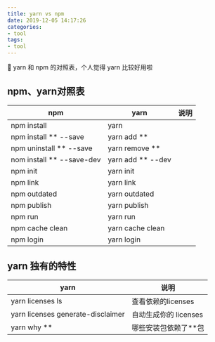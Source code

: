 ```yaml
---
title: yarn vs npm
date: 2019-12-05 14:17:26
categories:
- tool
tags:
- tool
---
```


👏 yarn 和 npm 的对照表，个人觉得 yarn 比较好用啦

## npm、yarn对照表

| npm                       | yarn              | 说明 |
| ------------------------- | ----------------- | ---- |
| npm install               | yarn              |      |
| npm install ** --save     | yarn add **       |      |
| npm uninstall  ** --save  | yarn remove **    |      |
| nom install ** --save-dev | yarn add ** --dev |      |
| npm init                  | yarn init         |      |
| npm link                  | yarn link         |      |
| npm outdated              | yarn outdated     |      |
| npm publish               | yarn publish      |      |
| npm run                   | yarn run          |      |
| npm cache clean           | yarn cache clean  |      |
| npm login                 | yarn login        |      |

## yarn 独有的特性

| yarn                              | 说明                  |
| --------------------------------- | --------------------- |
| yarn licenses ls                  | 查看依赖的licenses    |
| yarn licenses generate-disclaimer | 自动生成你的 licenses |
| yarn why **                       | 哪些安装包依赖了**包  |
